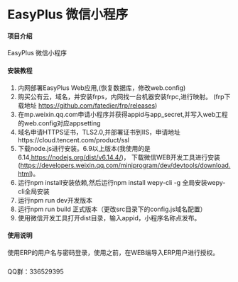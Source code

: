 # EasyPlus 微信小程序

#### 项目介绍
EasyPlus 微信小程序



#### 安装教程

1. 内网部署EasyPlus Web应用,(恢复数据库，修改web.config)
2. 购买公有云，域名，并安装frps，内网找一台机器安装frpc,进行映射。
(frp下载地址 https://github.com/fatedier/frp/releases)
3. 在mp.weixin.qq.com申请小程序并获得appid与app_secret,并写入web工程的web.config对应appsetting
4. 域名申请HTTPS证书，TLS2.0,并部署证书到IIS，申请地址https://cloud.tencent.com/product/ssl
5. 下载node.js进行安装。6.9以上版本(我使用的是6.14,https://nodejs.org/dist/v6.14.4/)，
下载微信WEB开发工具进行安装(https://developers.weixin.qq.com/miniprogram/dev/devtools/download.html)。
6. 运行npm install安装依赖,然后运行npm install wepy-cli -g  全局安装wepy-cli全局安装
7. 运行npm run dev开发版本
8. 运行npm run build 正式版本（更改src目录下的config.js域名配置）
9. 使用微信开发工具打开dist目录，输入appid，小程序名称点发布。 


#### 使用说明
使用ERP的用户名与密码登录，使用之前，在WEB端导入ERP用户进行授权。

###
QQ群：336529395  


